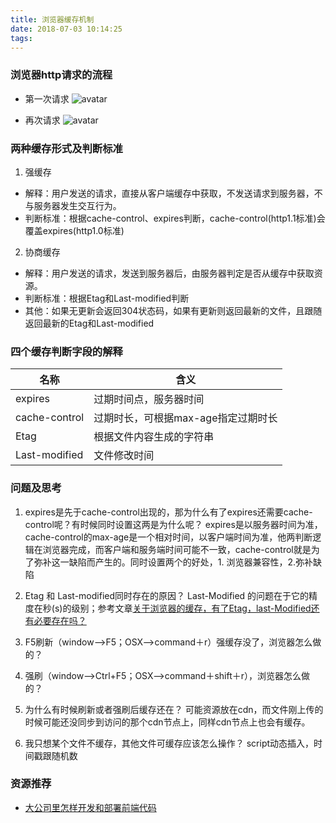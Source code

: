 ```yaml
---
title: 浏览器缓存机制
date: 2018-07-03 10:14:25
tags:
---
```


### 浏览器http请求的流程
* 第一次请求
![avatar](/images/cache1.png)

* 再次请求
![avatar](/images/cache2.png)

### 两种缓存形式及判断标准
1. 强缓存
  * 解释：用户发送的请求，直接从客户端缓存中获取，不发送请求到服务器，不与服务器发生交互行为。
  * 判断标准：根据cache-control、expires判断，cache-control(http1.1标准)会覆盖expires(http1.0标准)
2. 协商缓存
  * 解释：用户发送的请求，发送到服务器后，由服务器判定是否从缓存中获取资源。
  * 判断标准：根据Etag和Last-modified判断
  * 其他：如果无更新会返回304状态码，如果有更新则返回最新的文件，且跟随返回最新的Etag和Last-modified

### 四个缓存判断字段的解释
|名称|含义|
| - | - |
|expires|过期时间点，服务器时间|
|cache-control|过期时长，可根据max-age指定过期时长|
|Etag|根据文件内容生成的字符串|
|Last-modified|文件修改时间|

### 问题及思考
1. expires是先于cache-control出现的，那为什么有了expires还需要cache-control呢？有时候同时设置这两是为什么呢？
   expires是以服务器时间为准，cache-control的max-age是一个相对时间，以客户端时间为准，他两判断逻辑在浏览器完成，而客户端和服务端时间可能不一致，cache-control就是为了弥补这一缺陷而产生的。同时设置两个的好处，1. 浏览器兼容性，2.弥补缺陷

2. Etag 和 Last-modified同时存在的原因？
   Last-Modified 的问题在于它的精度在秒(s)的级别；参考文章[关于浏览器的缓存，有了Etag，last-Modified还有必要存在吗？](https://www.zhihu.com/question/22883627)
3. F5刷新（window-->F5；OSX-->command＋r）强缓存没了，浏览器怎么做的？

4. 强刷（window-->Ctrl+F5；OSX-->command＋shift＋r），浏览器怎么做的？
5. 为什么有时候刷新或者强刷后缓存还在？
   可能资源放在cdn，而文件刚上传的时候可能还没同步到访问的那个cdn节点上，同样cdn节点上也会有缓存。
6. 我只想某个文件不缓存，其他文件可缓存应该怎么操作？
   script动态插入，时间戳跟随机数

### 资源推荐
* [大公司里怎样开发和部署前端代码](https://github.com/fouber/blog/issues/6) 